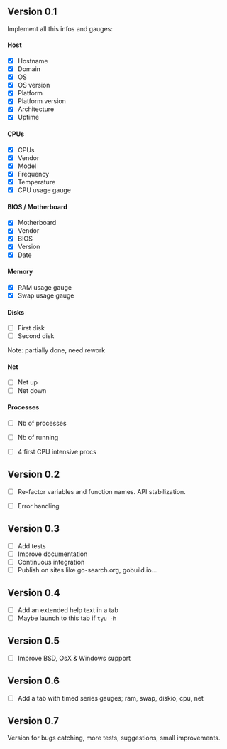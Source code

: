 
Version 0.1
-----------
Implement all this infos and gauges:

#### Host
- [x] Hostname
- [x] Domain
- [x] OS
- [x] OS version
- [x] Platform
- [x] Platform version
- [x] Architecture
- [x] Uptime

#### CPUs
- [x] CPUs
- [x] Vendor
- [x] Model
- [x] Frequency
- [x] Temperature
- [x] CPU usage gauge

#### BIOS / Motherboard
- [x] Motherboard
- [x] Vendor
- [x] BIOS
- [x] Version
- [x] Date

#### Memory
- [x] RAM usage gauge
- [x] Swap usage gauge

#### Disks
- [ ] First disk
- [ ] Second disk

Note: partially done, need rework

#### Net
- [ ] Net up
- [ ] Net down

#### Processes
- [ ] Nb of processes
- [ ] Nb of running
- [ ] 4 first CPU intensive procs


Version 0.2
-----------
- [ ] Re-factor variables and function names. API stabilization.
- [ ] Error handling


Version 0.3
-----------
- [ ] Add tests
- [ ] Improve documentation
- [ ] Continuous integration
- [ ] Publish on sites like go-search.org, gobuild.io...

Version 0.4
-----------
- [ ] Add an extended help text in a tab
- [ ] Maybe launch to this tab if `tyu -h`

Version 0.5
-----------
- [ ] Improve BSD, OsX & Windows support

Version 0.6
-----------
- [ ] Add a tab with timed series gauges; ram, swap, diskio, cpu, net

Version 0.7
-----------
Version for bugs catching, more tests, suggestions, small improvements.
